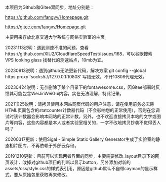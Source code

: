 本项目为Github和Gitee双同步，地址分别是：

https://github.com/fangvv/Homepage.git

https://gitee.com/fangvv/Homepage.git

主要用来存放北京交通大学系统与网络实验室的主页。

20231113说明：遇到测速不准的问题，查看https://github.com/XIU2/CloudflareSpeedTest/issues/168，可以谷歌搜索 VPS looking glass 找替代的测速站点，10mb为宜。

20230913说明：遇到github无法更新代码，解决方案 git config --global https.proxy 'socks5://127.0.0.1:10808' 写错无效，不开10808代理无效。

20230424说明：无奈删除了某个目录下的fontawesome.css，因Gitee部署时反馈其可能包含WeiJinWeiGui内容，实在无法理解，特此记录。

20211025说明：请拷贝使用本网站网页代码的用户注意，请在使用前务必去除HTML页面包含的statcounter计数器代码（不会影响您的正常使用），否则在您调试时该计数器会影响本网站的正常计数。另外，也不欢迎直接拷贝本站的文字或图片等内容，这些内容都是本人或者实验室相关的，一字不改地拷贝抄袭不觉得丢人吗？

20200317更新：使用Sigal - Simple Static Gallery Generator生成了实验室的静态相片图库，不再依赖于外部云存储。

20191210更新：目前可以实现两者界面的同步，主要需要修改_layout目录下的网页设计，改掉对github项目的判断以显示button，另外添加对新的assets/css/style.css的样式表引用。原因是github默认不自带cayman的显示样式，要从原始包里获取再来修改。
